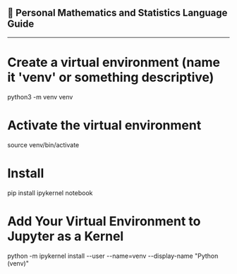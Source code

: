 ## 📘 Personal Mathematics and Statistics Language Guide

---

# Create a virtual environment (name it 'venv' or something descriptive)
python3 -m venv venv

# Activate the virtual environment
source venv/bin/activate

# Install
pip install ipykernel notebook

# Add Your Virtual Environment to Jupyter as a Kernel
python -m ipykernel install --user --name=venv --display-name "Python (venv)"
